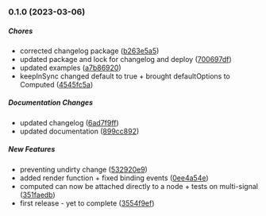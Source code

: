 ### 0.1.0 (2023-03-06)

##### Chores

*  corrected changelog package ([b263e5a5](https://github.com/Cadienvan/super-simple-signal/commit/b263e5a5744b01066bb6e0e94913e88fd5d67ba6))
*  updated package and lock for changelog and deploy ([700697df](https://github.com/Cadienvan/super-simple-signal/commit/700697dfeec157ad7a2f60262c7b1ee0559be6b5))
*  updated examples ([a7b86920](https://github.com/Cadienvan/super-simple-signal/commit/a7b869207ed4b451952086d3d483ab7df47a339d))
*  keepInSync changed default to true + brought defaultOptions to Computed ([4545fc5a](https://github.com/Cadienvan/super-simple-signal/commit/4545fc5a561df7423a863948ed2260dfee0457ee))

##### Documentation Changes

*  updated changelog ([6ad7f9ff](https://github.com/Cadienvan/super-simple-signal/commit/6ad7f9ff5e020b426225c2d4cc98239279b1ec70))
*  updated documentation ([899cc892](https://github.com/Cadienvan/super-simple-signal/commit/899cc892d65b8f80de9cf003cfe57b0bb7f8ef83))

##### New Features

*  preventing undirty change ([532920e9](https://github.com/Cadienvan/super-simple-signal/commit/532920e9100f048b492bfd0b9ce0057b66051457))
*  added render function + fixed binding events ([0ee4a54e](https://github.com/Cadienvan/super-simple-signal/commit/0ee4a54e4919f5730bf1b8d8438a70e6e99809ce))
*  computed can now be attached directly to a node + tests on multi-signal ([351faedb](https://github.com/Cadienvan/super-simple-signal/commit/351faedb9fef31cbee510918b3b7306ed8b89fa8))
*  first release - yet to complete ([3554f9ef](https://github.com/Cadienvan/super-simple-signal/commit/3554f9efed62320490e718c756172705e1134261))

